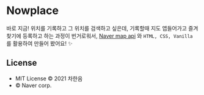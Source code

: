 # Nowplace

바로 지금! 위치를 기록하고 그 위치를 검색하고 싶은데, 기록할때 지도 앱들어가고 즐겨찾기에 등록하고 하는 과정이 번거로워서, [Naver map api]() 와 `HTML, CSS, Vanilla` 를 활용하여 만들어 봤어요! ✨

## License
- MIT License &copy; 2021 차한음
- &copy; Naver corp.
